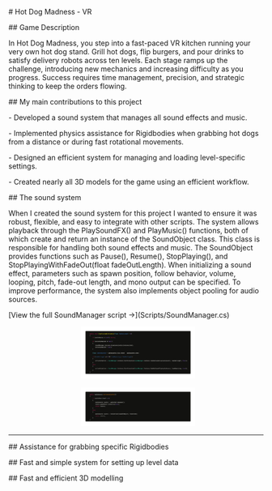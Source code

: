 \# Hot Dog Madness - VR



\## Game Description



In Hot Dog Madness, you step into a fast-paced VR kitchen running your very own hot dog stand. Grill hot dogs, flip burgers, and pour drinks to satisfy delivery robots across ten levels. Each stage ramps up the challenge, introducing new mechanics and increasing difficulty as you progress. Success requires time management, precision, and strategic thinking to keep the orders flowing.



\## My main contributions to this project



\- Developed a sound system that manages all sound effects and music.

\- Implemented physics assistance for Rigidbodies when grabbing hot dogs from a distance or during fast rotational movements.

\- Designed an efficient system for managing and loading level-specific settings.

\- Created nearly all 3D models for the game using an efficient workflow.



\## The sound system

When I created the sound system for this project I wanted to ensure it was robust, flexible, and easy to integrate with other scripts. The system allows playback through the PlaySoundFX() and PlayMusic() functions, both of which create and return an instance of the SoundObject class. This class is responsible for handling both sound effects and music. The SoundObject provides functions such as Pause(), Resume(), StopPlaying(), and StopPlayingWithFadeOut(float fadeOutLength). When initializing a sound effect, parameters such as spawn position, follow behavior, volume, looping, pitch, fade-out length, and mono output can be specified. To improve performance, the system also implements object pooling for audio sources.



\[View the full SoundManager script →](Scripts/SoundManager.cs)



<div align="center">

  <img src="Images/soundmanager1.png" width="45%" />

  <img src="Images/soundmanager2.png" width="45%" />

</div>



---



\## Assistance for grabbing specific Rigidbodies







\## Fast and simple system for setting up level data







\## Fast and efficient 3D modelling




